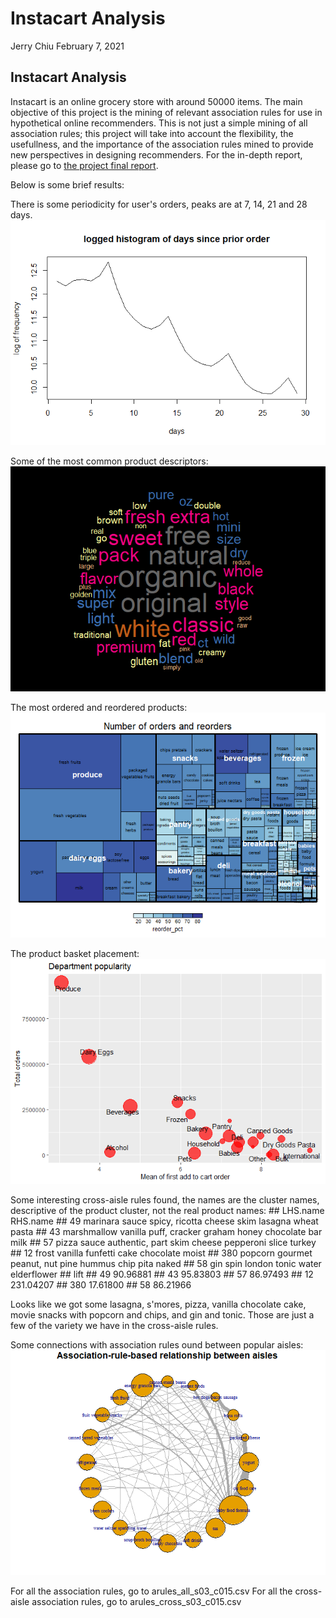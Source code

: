 Instacart Analysis
================
Jerry Chiu
February 7, 2021

## Instacart Analysis

Instacart is an online grocery store with around 50000 items. The main objective of this project is the mining of relevant association rules for use in hypothetical online recommenders. This is not just a simple mining of all association rules; this project will take into account the flexibility, the usefullness, and the importance of the association rules mined to provide new perspectives in designing recommenders. For the in-depth report, please go to [the project final report](https://github.com/jerchiury/InstacartProject/blob/master/instacart.Rmd). 

Below is some brief results:

There is some periodicity for user's orders, peaks are at 7, 14, 21 and 28 days.
![](instacart_files/figure-markdown_github/unnamed-chunk-15-1.png)

Some of the most common product descriptors:
![](instacart_files/figure-markdown_github/unnamed-chunk-18-1.png)

The most ordered and reordered products:
![](instacart_files/figure-markdown_github/unnamed-chunk-24-1.png)

The product basket placement:
![](instacart_files/figure-markdown_github/unnamed-chunk-25-1.png)

Some interesting cross-aisle rules found, the names are the cluster names, descriptive of the product cluster, not the real product names:
    ##                                           LHS.name                RHS.name
    ## 49       marinara sauce spicy, ricotta cheese skim     lasagna wheat pasta
    ## 43  marshmallow vanilla puff, cracker graham honey      chocolate bar milk
    ## 57         pizza sauce authentic, part skim cheese  pepperoni slice turkey
    ## 12                          frost vanilla funfetti    cake chocolate moist
    ## 380        popcorn gourmet peanut, nut pine hummus         chip pita naked
    ## 58                                 gin spin london tonic water elderflower
    ##          lift
    ## 49   90.96881
    ## 43   95.83803
    ## 57   86.97493
    ## 12  231.04207
    ## 380  17.61800
    ## 58   86.21966

Looks like we got some lasagna, s'mores, pizza, vanilla chocolate cake, movie snacks with popcorn and chips, and gin and tonic. Those are just a few of the variety we have in the cross-aisle rules.

Some connections with association rules ound between popular aisles:
![](instacart_files/figure-markdown_github/unnamed-chunk-30-1.png)

For all the association rules, go to arules_all_s03_c015.csv
For all the cross-aisle association rules, go to arules_cross_s03_c015.csv